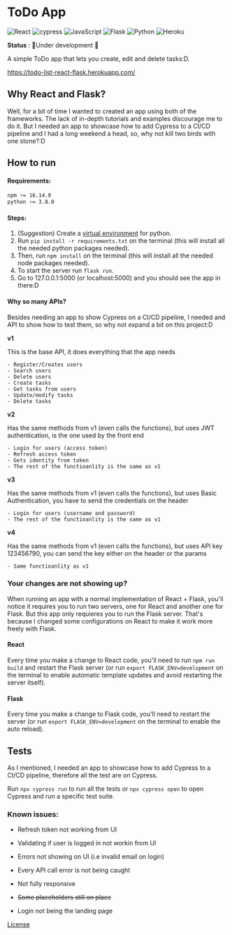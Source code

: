 # ToDo App
![React](https://img.shields.io/badge/react-%2320232a.svg?style=for-the-badge&logo=react&logoColor=%2361DAFB)  ![cypress](https://img.shields.io/badge/-cypress-%23E5E5E5?style=for-the-badge&logo=cypress&logoColor=058a5e) ![JavaScript](https://img.shields.io/badge/javascript-%23323330.svg?style=for-the-badge&logo=javascript&logoColor=%23F7DF1E)  ![Flask](https://img.shields.io/badge/flask-%23000.svg?style=for-the-badge&logo=flask&logoColor=white) ![Python](https://img.shields.io/badge/python-3670A0?style=for-the-badge&logo=python&logoColor=ffdd54) ![Heroku](https://img.shields.io/badge/heroku-%23430098.svg?style=for-the-badge&logo=heroku&logoColor=white)

**Status** : :construction:Under development :construction:

A simple ToDo app that lets you create, edit and delete tasks:D.

https://todo-list-react-flask.herokuapp.com/

## Why React and Flask?

Well, for a bit of time I wanted to created an app using both of the frameworks. The lack of in-depth tutorials and examples discourage me to do it. But I needed an app to showcase how to add Cypress to a CI/CD pipeline and I had a long weekend a head, so, why not kill two birds with one stone?:D

## How to run

#### Requirements:

```bash
npm >= 16.14.0
python >= 3.8.0
```

#### Steps:

1. (Suggestion) Create a [virtual environment](https://www.tutorialspoint.com/how-to-create-a-virtual-environment-in-python) for python.
2. Run `pip install -r requirements.txt` on the terminal (this will install all the needed python packages needed).
3. Then, run `npm install` on the terminal (this will install all the needed node packages needed).
4. To start the server run `flask run`.
5. Go to 127.0.0.1:5000 (or localhost:5000) and you should see the app in there:D



#### Why so many APIs?

Besides needing an app to show Cypress on a CI/CD pipeline, I needed and API to show how to test them, so why not expand a bit on this project:D

**v1**

This is the base API, it does everything that the app needs

```
- Register/Creates users
- Search users
- Delete users
- Create tasks
- Get tasks from users
- Update/modify tasks
- Delete tasks
```

**v2**

Has the same methods from v1 (even calls the functions), but uses JWT authentication, is the one used by the front end

```
- Login for users (access token)
- Refresh access token
- Gets identity from token
- The rest of the functioanlity is the same as v1
```

**v3**

Has the same methods from v1 (even calls the functions), but uses Basic Authentication, you have to send the credentials on the header

```
- Login for users (username and password)
- The rest of the functioanlity is the same as v1
```

**v4**

Has the same methods from v1 (even calls the functions), but uses API key 123456790, you can send the key either on the header or the params

```
- Same functioanlity as v1
```

### Your changes are not showing up?

When running an app with a normal implementation of React + Flask, you'll notice it requires you to run two servers, one for React and another one for Flask. But this app only requieres you to run the Flask server. That's because I changed some configurations on React to make it work more freely with Flask.

#### React

Every time you make a change to React code, you'll need to run `npm run build` and restart the Flask server (or run `export FLASK_ENV=development` on the terminal to enable automatic template updates and avoid restarting the server itself).

#### Flask

Every time you make a change to Flask code, you'll need to restart the server (or run `export FLASK_ENV=development` on the terminal to enable the auto reload).



## Tests

As I mentioned, I needed an app to showcase how to add Cypress to a CI/CD pipeline, therefore all the test are on Cypress.

Run `npx cypress run` to run all the tests or `npx cypress open` to open Cypress and run a specific test suite.

### Known issues:

- Refresh token not working from UI

- Validating if user is logged in not workin from UI

- Errors not showing on UI (i.e invalid email on login)

- Every API call error is not being caught

- Not fully responsive

- ~~Some placeholders still on place~~

- Login not being the landing page

  

[License](#LICENSE)

